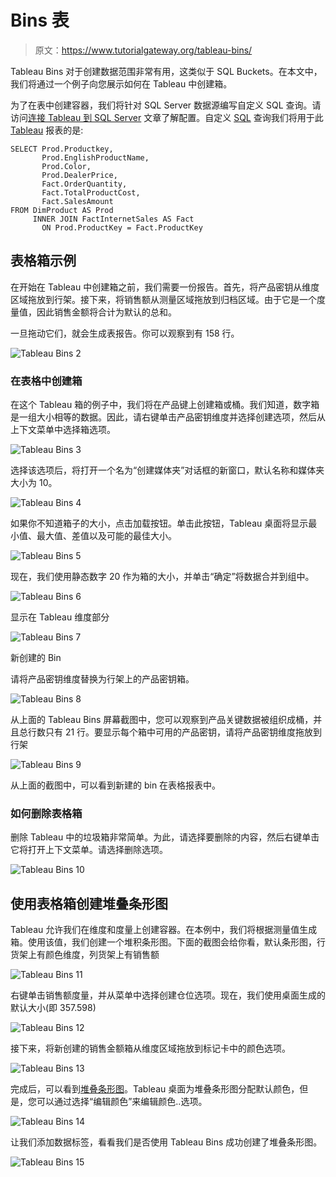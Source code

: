 # Bins 表

> 原文：<https://www.tutorialgateway.org/tableau-bins/>

Tableau Bins 对于创建数据范围非常有用，这类似于 SQL Buckets。在本文中，我们将通过一个例子向您展示如何在 Tableau 中创建箱。

为了在表中创建容器，我们将针对 SQL Server 数据源编写自定义 SQL 查询。请访问[连接 Tableau 到 SQL Server](https://www.tutorialgateway.org/connecting-tableau-to-sql-server/) 文章了解配置。自定义 [SQL](https://www.tutorialgateway.org/sql/) 查询我们将用于此 [Tableau](https://www.tutorialgateway.org/tableau/) 报表的是:

```
SELECT Prod.Productkey, 
       Prod.EnglishProductName, 
       Prod.Color, 
       Prod.DealerPrice, 
       Fact.OrderQuantity, 
       Fact.TotalProductCost, 
       Fact.SalesAmount
FROM DimProduct AS Prod 
     INNER JOIN FactInternetSales AS Fact 
       ON Prod.ProductKey = Fact.ProductKey
```

## 表格箱示例

在开始在 Tableau 中创建箱之前，我们需要一份报告。首先，将产品密钥从维度区域拖放到行架。接下来，将销售额从测量区域拖放到归档区域。由于它是一个度量值，因此销售金额将合计为默认的总和。

一旦拖动它们，就会生成表报告。你可以观察到有 158 行。

![Tableau Bins 2](img/7c22b0904a013f47a0ef832cc5676962.png)

### 在表格中创建箱

在这个 Tableau 箱的例子中，我们将在产品键上创建箱或桶。我们知道，数字箱是一组大小相等的数据。因此，请右键单击产品密钥维度并选择创建选项，然后从上下文菜单中选择箱选项。

![Tableau Bins 3](img/8274960b347516354c0a19e876c25237.png)

选择该选项后，将打开一个名为“创建媒体夹”对话框的新窗口，默认名称和媒体夹大小为 10。

![Tableau Bins 4](img/661751c3d44c394df8162af196a9ba64.png)

如果你不知道箱子的大小，点击加载按钮。单击此按钮，Tableau 桌面将显示最小值、最大值、差值以及可能的最佳大小。

![Tableau Bins 5](img/c3eb3ff5b59fe7f19da07012d8028f19.png)

现在，我们使用静态数字 20 作为箱的大小，并单击“确定”将数据合并到组中。

![Tableau Bins 6](img/97007d3fc3f15e89cb6599abd58bbf3f.png)

显示在 Tableau 维度部分

![Tableau Bins 7](img/af048440479ff949ce9ac00d9f9447f0.png)

新创建的 Bin

请将产品密钥维度替换为行架上的产品密钥箱。

![Tableau Bins 8](img/0af105c5e01eb0d20da0ea1cd22089a6.png)

从上面的 Tableau Bins 屏幕截图中，您可以观察到产品关键数据被组织成桶，并且总行数只有 21 行。要显示每个箱中可用的产品密钥，请将产品密钥维度拖放到行架

![Tableau Bins 9](img/300cd78750bb299c224cf88a4ef072d5.png)

从上面的截图中，可以看到新建的 bin 在表格报表中。

### 如何删除表格箱

删除 Tableau 中的垃圾箱非常简单。为此，请选择要删除的内容，然后右键单击它将打开上下文菜单。请选择删除选项。

![Tableau Bins 10](img/aec1d68209a841224c6f77222e287022.png)

## 使用表格箱创建堆叠条形图

Tableau 允许我们在维度和度量上创建容器。在本例中，我们将根据测量值生成箱。使用该值，我们创建一个堆积条形图。下面的截图会给你看，默认条形图，行货架上有颜色维度，列货架上有销售额

![Tableau Bins 11](img/51bee76f88a4c042eb5e62bdc7e8f1a8.png)

右键单击销售额度量，并从菜单中选择创建仓位选项。现在，我们使用桌面生成的默认大小(即 357.598)

![Tableau Bins 12](img/22fa565380913f39e3c19ca3849f299c.png)

接下来，将新创建的销售金额箱从维度区域拖放到标记卡中的颜色选项。

![Tableau Bins 13](img/e50efa0c111b01e2837f170b21104169.png)

完成后，可以看到[堆叠条形图](https://www.tutorialgateway.org/stacked-bar-chart-in-tableau/)。Tableau 桌面为堆叠条形图分配默认颜色，但是，您可以通过选择“编辑颜色”来编辑颜色..选项。

![Tableau Bins 14](img/9b80f64bbd6ff9646ecc0c502f83446e.png)

让我们添加数据标签，看看我们是否使用 Tableau Bins 成功创建了堆叠条形图。

![Tableau Bins 15](img/9b02485d1b6b6113c3e0c2785b044bd1.png)
